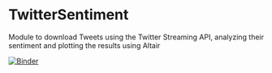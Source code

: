 # TwitterSentiment
Module to download Tweets using the Twitter Streaming API, analyzing their sentiment and plotting the results using Altair

[![Binder](https://mybinder.org/badge_logo.svg)](https://mybinder.org/v2/gh/niklaskemm/TwitterSentiment/master?filepath=200320_WIP_github_binder.ipynb)
